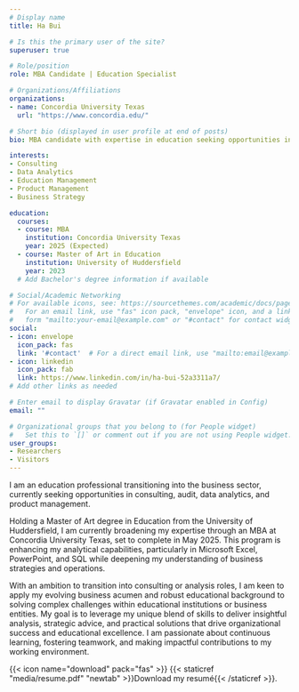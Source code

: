 ```yaml
---
# Display name
title: Ha Bui

# Is this the primary user of the site?
superuser: true

# Role/position
role: MBA Candidate | Education Specialist

# Organizations/Affiliations
organizations:
- name: Concordia University Texas
  url: "https://www.concordia.edu/"

# Short bio (displayed in user profile at end of posts)
bio: MBA candidate with expertise in education seeking opportunities in consulting, audit, data analytics, and product management.

interests:
- Consulting
- Data Analytics
- Education Management
- Product Management
- Business Strategy

education:
  courses:
  - course: MBA
    institution: Concordia University Texas
    year: 2025 (Expected)
  - course: Master of Art in Education
    institution: University of Huddersfield
    year: 2023
  # Add Bachelor's degree information if available

# Social/Academic Networking
# For available icons, see: https://sourcethemes.com/academic/docs/page-builder/#icons
#   For an email link, use "fas" icon pack, "envelope" icon, and a link in the
#   form "mailto:your-email@example.com" or "#contact" for contact widget.
social:
- icon: envelope
  icon_pack: fas
  link: '#contact'  # For a direct email link, use "mailto:email@example.com".
- icon: linkedin
  icon_pack: fab
  link: https://www.linkedin.com/in/ha-bui-52a3311a7/
# Add other links as needed

# Enter email to display Gravatar (if Gravatar enabled in Config)
email: ""

# Organizational groups that you belong to (for People widget)
#   Set this to `[]` or comment out if you are not using People widget.
user_groups:
- Researchers
- Visitors
---
```


I am an education professional transitioning into the business sector, currently seeking opportunities in consulting, audit, data analytics, and product management.

Holding a Master of Art degree in Education from the University of Huddersfield, I am currently broadening my expertise through an MBA at Concordia University Texas, set to complete in May 2025. This program is enhancing my analytical capabilities, particularly in Microsoft Excel, PowerPoint, and SQL while deepening my understanding of business strategies and operations.

With an ambition to transition into consulting or analysis roles, I am keen to apply my evolving business acumen and robust educational background to solving complex challenges within educational institutions or business entities. My goal is to leverage my unique blend of skills to deliver insightful analysis, strategic advice, and practical solutions that drive organizational success and educational excellence. I am passionate about continuous learning, fostering teamwork, and making impactful contributions to my working environment.

{{< icon name="download" pack="fas" >}} {{< staticref "media/resume.pdf" "newtab" >}}Download my resumé{{< /staticref >}}.